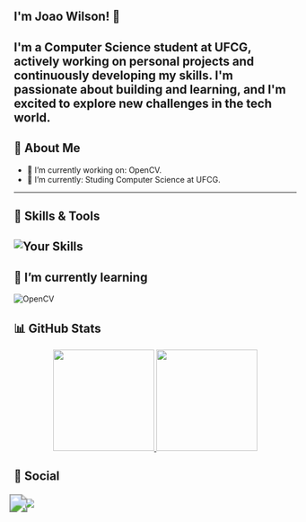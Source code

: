 ## I'm Joao Wilson! 👋
I'm a **Computer Science** student at UFCG, actively working on personal projects and continuously developing my skills. I'm passionate about building and learning, and I'm excited to explore new challenges in the tech world.
---

## 🚀 About Me
- 🔭 I’m currently working on: OpenCV.
- 🌱 I’m currently: Studing Computer Science at UFCG.

---
## 🧠 Skills & Tools
![Your Skills](https://skillicons.dev/icons?i=java,python,git,arduino,C#,github&theme=light)
---

## 🌱 I’m currently learning
![OpenCV](https://img.shields.io/badge/OpenCV-%235C3EE8.svg?style=for-the-badge&logo=opencv&logoColor=white)


## 📊 GitHub Stats
<div align="center">
  <!-- GitHub Stats -->
  <a href="https://github.com/anuraghazra/github-readme-stats">
    <img height="180em" src="https://github-readme-stats.vercel.app/api/top-langs/?username=WilsonPadua&layout=compact&theme=tokyonight&exclude_repo=parktech,parktech-prolog&custom_title=Used%20languages&size_weight=0.1&count_weight=0.9&hide=Jupyter%20Notebook" />
    <img height="180em"  src="https://github-readme-stats.vercel.app/api?username=WilsonPadua&theme=tokyonight&show_icons=true" />
  </a>
</div>


## 📱 Social 
  <div>
    <a href="https://www.linkedin.com/in/jo%C3%A3o-wilson-5824b4339?utm_source=share&utm_campaign=share_via&utm_content=profile&utm_medium=ios_app" target="_blank">
      <img  
      src="https://img.shields.io/badge/-LinkedIn-%230077B5?style=for-the-badge&logo=linkedin&logoColor=white"
      style="transform: scale(2.0); margin-top: 10px;" 
    />
    </a>
    <a href="mailto:jwilsonpadua@gmail.com">
      <img src="https://img.shields.io/badge/Gmail-D14836?style=for-the-badge&logo=gmail&logoColor=white"/>
    </a>
  </div>





